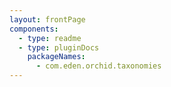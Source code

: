 ```yaml
---
layout: frontPage
components:
  - type: readme
  - type: pluginDocs
    packageNames: 
      - com.eden.orchid.taxonomies
---
```

